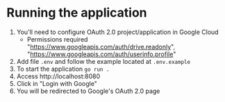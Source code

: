 # Running the application

1. You'll need to configure OAuth 2.0 project/application in Google Cloud
   - Permissions required "https://www.googleapis.com/auth/drive.readonly", "https://www.googleapis.com/auth/userinfo.profile"
2. Add file `.env` and follow the example located at `.env.example`
3. To start the application `go run .`
4. Access http://localhost:8080
5. Click in "Login with Google"
6. You will be redirected to Google's OAuth 2.0 page

